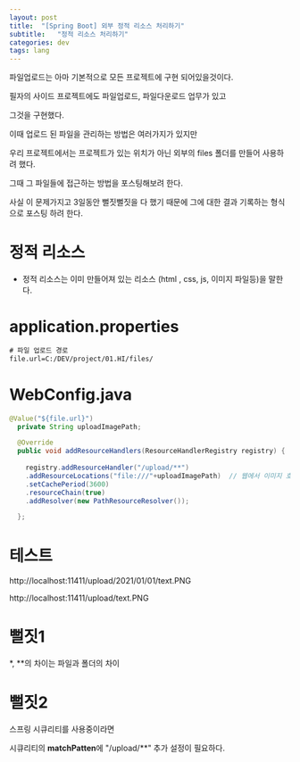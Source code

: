 ```yaml
---
layout: post
title:  "[Spring Boot] 외부 정적 리소스 처리하기"
subtitle:   "정적 리소스 처리하기"
categories: dev
tags: lang
---
```


파일업로드는 아마 기본적으로 모든 프로젝트에 구현 되어있을것이다.


필자의 사이드 프로젝트에도 파일업로드, 파일다운로드 업무가 있고


그것을 구현했다.


이때 업로드 된 파일을 관리하는 방법은 여러가지가 있지만


우리 프로젝트에서는 프로젝트가 있는 위치가 아닌 외부의 files 폴더를 만들어 사용하려 했다.



그때 그 파일들에 접근하는 방법을 포스팅해보려 한다.


사실 이 문제가지고 3일동안 뻘짓뻘짓을 다 했기 때문에 그에 대한 결과 기록하는 형식으로 포스팅 하려 한다.



# 정적 리소스

- 정적 리소스는 이미 만들어져 있는 리소스 (html , css, js, 이미지 파일등)을 말한다.




# application.properties

```xml
# 파일 업로드 경로
file.url=C:/DEV/project/01.HI/files/
```



# WebConfig.java
```java
@Value("${file.url}") 
  private String uploadImagePath; 

  @Override 
  public void addResourceHandlers(ResourceHandlerRegistry registry) { 
    
    registry.addResourceHandler("/upload/**") 
    .addResourceLocations("file:///"+uploadImagePath)  // 웹에서 이미지 호출시 'file:///' 설정됨
    .setCachePeriod(3600)
    .resourceChain(true)
    .addResolver(new PathResourceResolver());

  };

```

# 테스트


http://localhost:11411/upload/2021/01/01/text.PNG 


http://localhost:11411/upload/text.PNG



# 뻘짓1

*, **의 차이는 파일과 폴더의 차이


# 뻘짓2

스프링 시큐리티를 사용중이라면 


시큐리티의 **matchPatten**에 "/upload/**" 추가 설정이 필요하다.








